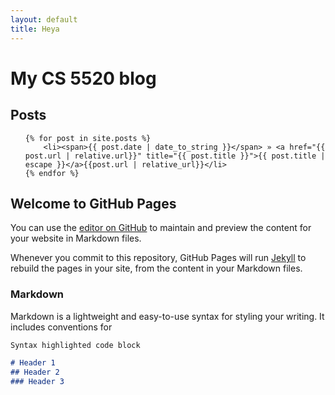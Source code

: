 ```yaml
---
layout: default
title: Heya
---
```


# My CS 5520 blog

## Posts

<ul class="posts">

	{% for post in site.posts %}
		<li><span>{{ post.date | date_to_string }}</span> » <a href="{{ post.url | relative.url}}" title="{{ post.title }}">{{ post.title | escape }}</a>{{post.url | relative_url}}</li>
	{% endfor %}
	
	
</ul>
  
  

## Welcome to GitHub Pages

You can use the [editor on GitHub](https://github.com/ahope/cs5520_project/edit/gh-pages/index.md) to maintain and preview the content for your website in Markdown files.

Whenever you commit to this repository, GitHub Pages will run [Jekyll](https://jekyllrb.com/) to rebuild the pages in your site, from the content in your Markdown files.

### Markdown

Markdown is a lightweight and easy-to-use syntax for styling your writing. It includes conventions for

```markdown
Syntax highlighted code block

# Header 1
## Header 2
### Header 3
